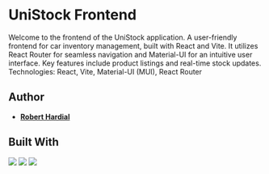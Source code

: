 # UniStock Frontend
Welcome to the frontend of the UniStock application. A user-friendly frontend for car inventory management, built with React and Vite. It utilizes React Router for seamless navigation and Material-UI for an intuitive user interface. Key features include product listings and real-time stock updates.
Technologies: React, Vite, Material-UI (MUI), React Router

## Author

- [**Robert Hardial**](https://github.com/robhardial)

## Built With
![](https://img.shields.io/badge/-ReactJs-61DAFB?logo=react&logoColor=white&style=for-the-badge)
![](https://img.shields.io/badge/Bootstrap-563D7C?style=for-the-badge&logo=bootstrap&logoColor=white)
![](https://img.shields.io/badge/-Vite-B73BFE?style=flat&logo=vite&logoColor=white)
